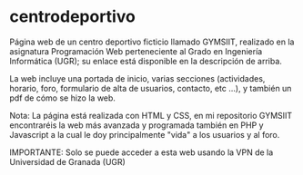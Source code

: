 # centrodeportivo

Página web de un centro deportivo ficticio llamado GYMSIIT, realizado en la asignatura Programación Web perteneciente al Grado en Ingeniería Informática (UGR); su enlace está disponible en la descripción de arriba.

La web incluye una portada de inicio, varias secciones (actividades, horario, foro, formulario de alta de usuarios, contacto, etc ...), y también un pdf de cómo se hizo la web. 

Nota: La página está realizada con HTML y CSS, en mi repositorio GYMSIIT encontraréis la web más avanzada y programada también en PHP y Javascript a la cual le doy principalmente "vida" a los usuarios y al foro.

IMPORTANTE: Solo se puede acceder a esta web usando la VPN de la Universidad de Granada (UGR)
